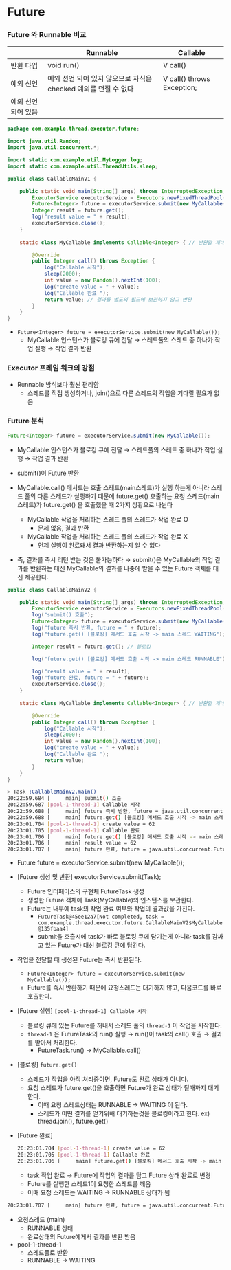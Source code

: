 # Future


### Future 와 Runnable 비교

|  | Runnable | Callable |
| --- | --- | --- |
| 반환 타입 | void run() | V call() |
| 예외 선언 | 예외 선언 되어 있지 않으므로 자식은 checked 예외를 던질 수 없다 | V call() throws Exception;
예외 선언 되어 있음 |

```java
package com.example.thread.executor.future;

import java.util.Random;
import java.util.concurrent.*;

import static com.example.util.MyLogger.log;
import static com.example.util.ThreadUtils.sleep;

public class CallableMainV1 {

    public static void main(String[] args) throws InterruptedException, ExecutionException {
        ExecutorService executorService = Executors.newFixedThreadPool(1);
        Future<Integer> future = executorService.submit(new MyCallable()); // MyCallable 인스턴스가 블로킹 큐에 전달 -> 스레드풀의 스레드 중 하나가 작업 실행
        Integer result = future.get();
        log("result value = " + result);
        executorService.close();
    }
    
    static class MyCallable implements Callable<Integer> { // 반환할 제네릭 타입 : Integer

        @Override
        public Integer call() throws Exception {
            log("Callable 시작");
            sleep(2000);
            int value = new Random().nextInt(100);
            log("create value = " + value);
            log("Callable 완료 ");
            return value; // 결과를 별도의 필드에 보관하지 않고 반환
        }
    }
}

```

- `Future<Integer> future = executorService.submit(new MyCallable());`
    - MyCallable 인스턴스가 블로킹 큐에 전달 → 스레드풀의 스레드 중 하나가 작업 실행 → 작업 결과 반환


### Executor 프레임 워크의 강점

- Runnable 방식보다 훨씬 편리함
    - 스레드를 직접 생성하거나, join()으로 다른 스레드의 작업을 기다릴 필요가 없음

### Future 분석

```java
Future<Integer> future = executorService.submit(new MyCallable()); 
```

- MyCallable 인스턴스가 블로킹 큐에 전달 → 스레드풀의 스레드 중 하나가 작업 실행 → 작업 결과 반환
- submit()이 Future 반환

- MyCallable.call() 메서드는 호출 스레드(main스레드)가 실행 하는게 아니라 스레드 풀의 다른 스레드가 실행하기 때문에 future.get() 호출하는 요청 스레드(main스레드)가 future.get() 을 호출했을 때 2가지 상황으로 나뉜다
    - MyCallable 작업을 처리하는 스레드 풀의 스레드가 작업 완료 O
        - 문제 없음, 결과 반환
    - MyCallable 작업을 처리하는 스레드 풀의 스레드가 작업 완료 X
        - 언제 실행이 완료돼서 결과 반환하는지 알 수 없다
- 즉, 결과를 즉시 리턴 받는 것은 불가능하다 → submit()은 MyCallable의 작업 결과를 반환하는 대신 MyCallable의 결과를 나중에 받을 수 있는 Future 객체를 대신 제공한다.

```java
public class CallableMainV2 {

    public static void main(String[] args) throws InterruptedException, ExecutionException {
        ExecutorService executorService = Executors.newFixedThreadPool(1);
        log("submit() 호출");
        Future<Integer> future = executorService.submit(new MyCallable());
        log("future 즉시 반환, future = " + future);
        log("future.get() [블로킹] 메서드 호출 시작 -> main 스레드 WAITING");

        Integer result = future.get(); // 블로킹

        log("future.get() [블로킹] 메서드 호출 시작 -> main 스레드 RUNNABLE");

        log("result value = " + result);
        log("future 완료, future = " + future);
        executorService.close();
    }
    
    static class MyCallable implements Callable<Integer> { // 반환할 제네릭 타입

        @Override
        public Integer call() throws Exception {
            log("Callable 시작");
            sleep(2000);
            int value = new Random().nextInt(100);
            log("create value = " + value);
            log("Callable 완료 ");
            return value;
        }
    }
}
```

```bash
> Task :CallableMainV2.main()
20:22:59.684 [     main] submit() 호출
20:22:59.687 [pool-1-thread-1] Callable 시작
20:22:59.688 [     main] future 즉시 반환, future = java.util.concurrent.FutureTask@45ee12a7[Not completed, task = com.example.thread.executor.future.CallableMainV2$MyCallable@135fbaa4]
20:22:59.688 [     main] future.get() [블로킹] 메서드 호출 시작 -> main 스레드 WAITING
20:23:01.704 [pool-1-thread-1] create value = 62
20:23:01.705 [pool-1-thread-1] Callable 완료 
20:23:01.706 [     main] future.get() [블로킹] 메서드 호출 시작 -> main 스레드 RUNNABLE
20:23:01.706 [     main] result value = 62
20:23:01.707 [     main] future 완료, future = java.util.concurrent.FutureTask@45ee12a7[Completed normally]
```

- Future<Integer> future = executorService.submit(new MyCallable());
- [Future 생성 및 반환] executorService.submit(Task);
    - Future 인터페이스의 구현체 FutureTask 생성
    - 생성한 Future 객체에 Task(MyCallable)의 인스턴스를 보관한다.
    - Future는 내부에 task의 작업 완료 여부와 작업의 결과값을 가진다.
        - `FutureTask@45ee12a7[Not completed, task = com.example.thread.executor.future.CallableMainV2$MyCallable@135fbaa4]`
        - submit을 호출시에 task가 바로 블로킹 큐에 담기는게 아니라 task를 감싸고 있는 Future가 대신 블로킹 큐에 담긴다.
- 작업을 전달할 때 생성된 Future는 즉시 반환된다.
    - `Future<Integer> future = executorService.submit(new MyCallable());`
    - Future를 즉시 반환하기 때문에 요청스레드는 대기하지 않고, 다음코드를 바로 호출한다.
- [Future 실행] `[pool-1-thread-1] Callable 시작`
    - 블로킹 큐에 있는 Future를 꺼내서 스레드 풀의 `thread-1` 이 작업을 시작한다.
    - `thread-1` 은 FutureTask의 run() 실행 → run()이 task의 call() 호출 → 결과를 받아서 처리한다.
        - FutureTask.run() → MyCallable.call()
- [블로킹] `future.get()`
    - 스레드가 작업을 아직 처리중이면, Future도 완료 상태가 아니다.
    - 요청 스레드가 future.get()을 호출하면 Future가 완료 상태가 될때까지 대기한다.
        - 이때 요청 스레드상태는 RUNNABLE → WAITING 이 된다.
        - 스레드가 어떤 결과를 얻기위해 대기하는것을 블로킹이라고 한다. ex) thread.join(), future.get()
- [Future 완료]

    ```bash
    20:23:01.704 [pool-1-thread-1] create value = 62
    20:23:01.705 [pool-1-thread-1] Callable 완료 
    20:23:01.706 [     main] future.get() [블로킹] 메서드 호출 시작 -> main 스레드 RUNNABLE
    ```

    - task 작업 완료 → Future에 작업의 결과를 담고 Future 상태 완료로 변경
    - Future를 실행한 스레드1이 요청한 스레드를 깨움
    - 이때 요청 스레드는 WAITING → RUNNABLE 상태가 됨

```bash
20:23:01.707 [     main] future 완료, future = java.util.concurrent.FutureTask@45ee12a7[Completed normally]
```

- 요청스레드 (main)
    - RUNNABLE 상태
    - 완료상태의 Future에게서 결과를 반환 받음
- pool-1-thread-1
    - 스레드풀로 반환
    - RUNNABLE → WAITING